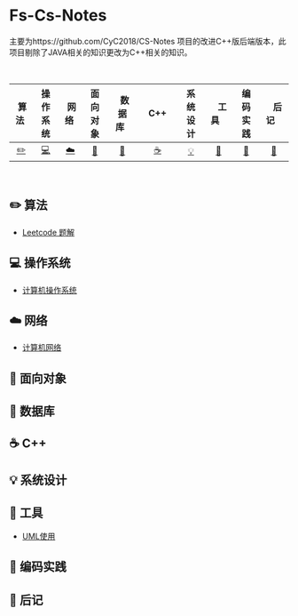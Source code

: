 # Fs-Cs-Notes

主要为https://github.com/CyC2018/CS-Notes 项目的改进C++版后端版本，此项目剔除了JAVA相关的知识更改为C++相关的知识。

<br>

|      &nbsp;算法&nbsp;      |             操作系统             |    &nbsp;网络&nbsp;    |        面向对象        |    &nbsp;&nbsp;数据库&nbsp;&nbsp;    | &nbsp;&nbsp;&nbsp;C++&nbsp;&nbsp;&nbsp; |         系统设计         | &nbsp;&nbsp;&nbsp;工具&nbsp;&nbsp;&nbsp; |               编码实践               | &nbsp;&nbsp;&nbsp;后记&nbsp;&nbsp;&nbsp; |
| :------------------------: | :------------------------------: | :--------------------: | :--------------------: | :----------------------------------: | :-------------------------------------: | :----------------------: | :--------------------------------------: | :----------------------------------: | :--------------------------------------: |
| [:pencil2:](#pencil2-算法) | [:computer:](#computer-操作系统) | [:cloud:](#cloud-网络) | [:art:](#art-面向对象) | [:floppy_disk:](#floppy_disk-数据库) |         [:coffee:](#coffee-C++)         | [:bulb:](#bulb-系统设计) |         [:wrench:](#wrench-工具)         | [:watermelon:](#watermelon-编码实践) |           [:memo:](#memo-后记)           |

<br>

## :pencil2: 算法

- [Leetcode 题解](notes/Leetcode题解/目录.md)

## :computer: 操作系统

- [计算机操作系统](https://github.com/fangsong0517/Fs-Cs-Notes/tree/main/notes/%E8%AE%A1%E7%AE%97%E6%9C%BA%E6%93%8D%E4%BD%9C%E7%B3%BB%E7%BB%9F)

## :cloud: 网络 

- [计算机网络](https://github.com/fangsong0517/Fs-Cs-Notes/tree/main/notes/%E8%AE%A1%E7%AE%97%E6%9C%BA%E7%BD%91%E7%BB%9C)

## :art: 面向对象





## :floppy_disk: 数据库





## :coffee: C++





## :bulb: 系统设计 





## :wrench: 工具 

- [UML使用](notes/工具/史上最全的StarUML使用教程.md)

## :watermelon: 编码实践 



## :memo: 后记